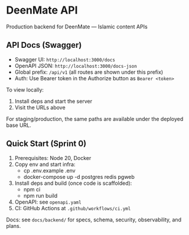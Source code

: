 # DeenMate API

Production backend for DeenMate — Islamic content APIs

## API Docs (Swagger)

- Swagger UI: `http://localhost:3000/docs`
- OpenAPI JSON: `http://localhost:3000/docs-json`
- Global prefix: `/api/v1` (all routes are shown under this prefix)
- Auth: Use Bearer token in the Authorize button as `Bearer <token>`

To view locally:
1. Install deps and start the server
2. Visit the URLs above

For staging/production, the same paths are available under the deployed base URL.

## Quick Start (Sprint 0)

1. Prerequisites: Node 20, Docker
2. Copy env and start infra:
   - cp .env.example .env
   - docker-compose up -d postgres redis pgweb
3. Install deps and build (once code is scaffolded):
   - npm ci
   - npm run build
4. OpenAPI: see `openapi.yaml`
5. CI: GitHub Actions at `.github/workflows/ci.yml`

Docs: see `docs/backend/` for specs, schema, security, observability, and plans.
